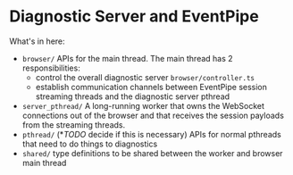 # Diagnostic Server and EventPipe

What's in here:

- `browser/` APIs for the main thread. The main thread has 2 responsibilities:
  - control the overall diagnostic server `browser/controller.ts`
  - establish communication channels between EventPipe session streaming threads and the diagnostic server pthread
- `server_pthread/` A long-running worker that owns the WebSocket connections out of the browser and that receives the session payloads from the streaming threads.
- `pthread/` (**TODO* decide if this is necessary) APIs for normal pthreads that need to do things to diagnostics
- `shared/` type definitions to be shared between the worker and browser main thread
